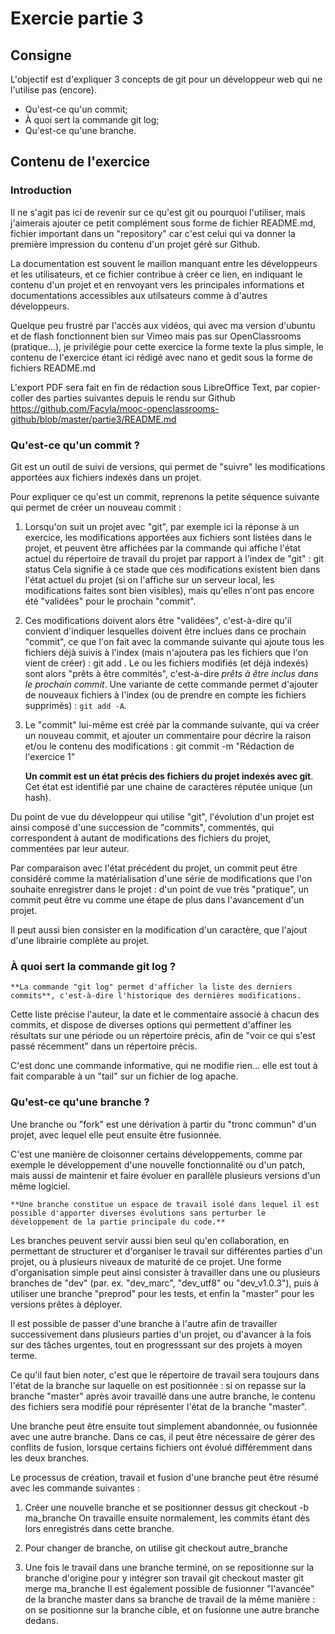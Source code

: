 # Exercie partie 3

## Consigne
L'objectif est d'expliquer 3 concepts de git pour un développeur web qui ne l'utilise pas (encore).
* Qu'est-ce qu'un commit;
* À quoi sert la commande git log;
* Qu'est-ce qu'une branche.


## Contenu de l'exercice

### Introduction
Il ne s'agit pas ici de revenir sur ce qu'est git ou pourquoi l'utiliser, mais j'aimerais ajouter ce petit complément sous forme de fichier README.md, fichier important dans un "repository" car c'est celui qui va donner la première impression du contenu d'un projet géré sur Github.

La documentation est souvent le maillon manquant entre les développeurs et les utilisateurs, et ce fichier contribue à créer ce lien, en indiquant le contenu d'un projet et en renvoyant vers les principales informations et documentations accessibles aux utilsateurs comme à d'autres développeurs.

Quelque peu frustré par l'accès aux vidéos, qui avec ma version d'ubuntu et de flash fonctionnent bien sur Vimeo mais pas sur OpenClassrooms (pratique...), je privilégie pour cette exercice la forme texte la plus simple, le contenu de l'exercice étant ici rédigé avec nano et gedit sous la forme de fichiers README.md

L'export PDF sera fait en fin de rédaction sous LibreOffice Text, par copier-coller des parties suivantes depuis le rendu sur Github https://github.com/Facyla/mooc-openclassrooms-github/blob/master/partie3/README.md


### Qu'est-ce qu'un commit ?
Git est un outil de suivi de versions, qui permet de "suivre" les modifications apportées aux fichiers indexés dans un projet. 

Pour expliquer ce qu'est un commit, reprenons la petite séquence suivante qui permet de créer un nouveau commit :

1. Lorsqu'on suit un projet avec "git", par exemple ici la réponse à un exercice, les modifications apportées aux fichiers sont listées dans le projet, et peuvent être affichées par la commande qui affiche l'état actuel du répertoire de travail du projet par rapport à l'index de "git" :
    git status
Cela signifie à ce stade que ces modifications existent bien dans l'état actuel du projet (si on l'affiche sur un serveur local, les modifications faites sont bien visibles), mais qu'elles n'ont pas encore été "validées" pour le prochain "commit".

2. Ces modifications doivent alors être "validées", c'est-à-dire qu'il convient d'indiquer lesquelles doivent être inclues dans ce prochain "commit", ce que l'on fait avec la commande suivante qui ajoute tous les fichiers déjà suivis à l'index (mais n'ajoutera pas les fichiers que l'on vient de créer) :
    git add .
Le ou les fichiers modifiés (et déjà indexés) sont alors "prêts à être commités", c'est-à-dire *prêts à être inclus dans le prochain commit*. Une variante de cette commande permet d'ajouter de nouveaux fichiers à l'index (ou de prendre en compte les fichiers supprimés) : `git add -A`.

3. Le "commit" lui-même est créé par la commande suivante, qui va créer un nouveau commit, et ajouter un commentaire pour décrire la raison et/ou le contenu des modifications :
    git commit -m "Rédaction de l'exercice 1"


    **Un commit est un état précis des fichiers du projet indexés avec git**. Cet état est identifié par une chaine de caractères réputée unique (un hash).

Du point de vue du développeur qui utilise "git", l'évolution d'un projet est ainsi composé d'une succession de "commits", commentés, qui correspondent à autant de modifications des fichiers du projet, commentées par leur auteur.


Par comparaison avec l'état précédent du projet, un commit peut être considéré comme la matérialisation d'une série de modifications que l'on souhaite enregistrer dans le projet : d'un point de vue très "pratique", un commit peut être vu comme une étape de plus dans l'avancement d'un projet.

Il peut aussi bien consister en la modification d'un caractère, que l'ajout d'une librairie complète au projet.




### À quoi sert la commande git log ?
    **La commande "git log" permet d'afficher la liste des derniers commits**, c'est-à-dire l'historique des dernières modifications. 

Cette liste précise l'auteur, la date et le commentaire associé à chacun des commits, et dispose de diverses options qui permettent d'affiner les résultats sur une période ou un répertoire précis, afin de "voir ce qui s'est passé récemment" dans un répertoire précis.

C'est donc une commande informative, qui ne modifie rien... elle est tout à fait comparable à un "tail" sur un fichier de log apache.



### Qu'est-ce qu'une branche ?

Une branche ou "fork" est une dérivation à partir du "tronc commun" d'un projet, avec lequel elle peut ensuite être fusionnée.

C'est une manière de cloisonner certains développements, comme par exemple le développement d'une nouvelle fonctionnalité ou d'un patch, mais aussi de maintenir et faire évoluer en parallèle plusieurs versions d'un même logiciel.

    **Une branche constitue un espace de travail isolé dans lequel il est possible d'apporter diverses évolutions sans perturber le développement de la partie principale du code.**


Les branches peuvent servir aussi bien seul qu'en collaboration, en permettant de structurer et d'organiser le travail sur différentes parties d'un projet, ou à plusieurs niveaux de maturité de ce projet. Une forme d'organisation simple peut ainsi consister à travailler dans une  ou plusieurs branches de "dev" (par. ex. "dev_marc", "dev_utf8" ou "dev_v1.0.3"), puis à utiliser une branche "preprod" pour les tests, et enfin la "master" pour les versions prêtes à déployer.

Il est possible de passer d'une branche à l'autre afin de travailler successivement dans plusieurs parties d'un projet, ou d'avancer à la fois sur des tâches urgentes, tout en progresssant sur des projets à moyen terme.

Ce qu'il faut bien noter, c'est que le répertoire de travail sera toujours dans l'état de la branche sur laquelle on est positionnée : si on repasse sur la branche "master" après avoir travaillé dans une autre branche, le contenu des fichiers sera modifié pour réprésenter l'état de la branche "master".

Une branche peut être ensuite tout simplement abandonnée, ou fusionnée avec une autre branche. Dans ce cas, il peut être nécessaire de gérer des conflits de fusion, lorsque certains fichiers ont évolué différemment dans les deux branches.


Le processus de création, travail et fusion d'une branche peut être résumé avec les commande suivantes :
1. Créer une nouvelle branche et se positionner dessus
    git checkout -b ma_branche
On travaille ensuite normalement, les commits étant dès lors enregistrés dans cette branche.

2. Pour changer de branche, on utilise 
    git checkout autre_branche

3. Une fois le travail dans une branche terminé, on se repositionne sur la branche d'origine pour y intégrer son travail
    git checkout master
    git merge ma_branche
Il est également possible de fusionner "l'avancée" de la branche master dans sa branche de travail de la même manière : on se positionne sur la branche cible, et on fusionne une autre branche dedans.



